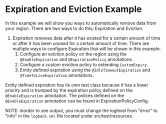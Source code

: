# Expiration and Eviction Example

In this example we will show you ways to automatically remove data from your region. There are two ways to do this; Expiration and Eviction.

1. Expiration removes data after it has existed for a certain amount of time or after it has been unused for a certain amount of time. There are multiple ways to configure Expiration that will be shown in this example.
    1. Configure an eviction policy on the region using the `@EnableExpiration` and `@ExpirationPolicy` annotations.
    2. Configure a custom eviction policy to extending `CustomExpiry`.
    3. Entity defined expiration using the `@IdleTimeoutExpiration` and `@TimeToLiveExpiration` annotations.
    
Entity defined expiration has its own test class because it has a lower priority and is trumped by the expiration policy defined on the `@EnableExpiration` annotation. The polices defined on the `@EnableExpiration` annotation can be found in ExpirationPolicyConfig.

NOTE: Inorder to see output, you must change the loglevel from "error" to "info" in the `logback.xml` file located under src/test/resources.